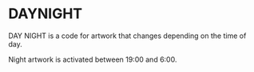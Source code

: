 # DAYNIGHT

DAY NIGHT is a code for artwork that changes depending on the time of day.

Night artwork is activated between 19:00 and 6:00.



